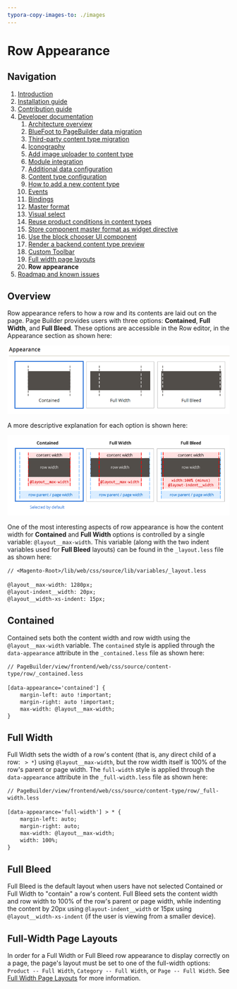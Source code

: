 ```yaml
---
typora-copy-images-to: ./images
---
```


# Row Appearance

## Navigation

1. [Introduction]
2. [Installation guide]
3. [Contribution guide]
4. [Developer documentation]
    1. [Architecture overview]
    1. [BlueFoot to PageBuilder data migration]
    1. [Third-party content type migration]
    1. [Iconography]
    1. [Add image uploader to content type]
    1. [Module integration]
    1. [Additional data configuration]
    1. [Content type configuration]
    1. [How to add a new content type]
    1. [Events]
    1. [Bindings]
    1. [Master format]
    1. [Visual select] 
    1. [Reuse product conditions in content types]
    1. [Store component master format as widget directive]
    1. [Use the block chooser UI component]
    1. [Render a backend content type preview]
    1. [Custom Toolbar]
    1. [Full width page layouts]
    1. **Row appearance**
5. [Roadmap and known issues]

[Introduction]: README.md
[Contribution guide]: CONTRIBUTING.md
[Installation guide]: install.md
[Developer documentation]: developer-documentation.md
[Architecture overview]: architecture-overview.md
[BlueFoot to PageBuilder data migration]: bluefoot-data-migration.md
[Third-party content type migration]: new-content-type-example.md
[Iconography]: iconography.md
[Add image uploader to content type]: image-uploader.md
[Module integration]: module-integration.md
[Additional data configuration]: custom-configuration.md
[Content type configuration]: content-type-configuration.md
[How to add a new content type]: how-to-add-new-content-type.md
[Events]: events.md
[Bindings]: bindings.md
[Master format]: master-format.md
[Visual select]: visual-select.md
[Reuse product conditions in content types]: product-conditions.md
[Store component master format as widget directive]: widget-directive.md
[Render a backend content type preview]: content-type-preview.md
[Use the block chooser UI component]: block-chooser-component.md
[Custom Toolbar]: toolbar.md
[Full width page layouts]: full-width-page-layouts.md
[Add image uploader to content type]: image-uploader.md
[Roadmap and Known Issues]: roadmap.md

## Overview

Row appearance refers to how a row and its contents are laid out on the page. Page Builder provides users with three options: **Contained**, **Full Width**, and **Full Bleed**. These options are accessible in the Row editor, in the Appearance section as shown here:

![row-appearance](images/row-appearance.png)

A more descriptive explanation for each option is shown here:

![row-appearance-explained](images/row-appearance-explained.png)

One of the most interesting aspects of row appearance is how the content width for **Contained** and **Full Width** options is controlled by a single variable: `@layout__max-width`. This variable (along with the two indent variables used for **Full Bleed** layouts) can be found in the `_layout.less` file as shown here:

```less
// <Magento-Root>/lib/web/css/source/lib/variables/_layout.less

@layout__max-width: 1280px;
@layout-indent__width: 20px;
@layout__width-xs-indent: 15px;
```

## Contained

Contained sets both the content width and row width using the `@layout__max-width` variable. The `contained` style is applied through the `data-appearance` attribute in the `_contained.less` file as shown here:

```less
// PageBuilder/view/frontend/web/css/source/content-type/row/_contained.less

[data-appearance='contained'] {
    margin-left: auto !important;
    margin-right: auto !important;
    max-width: @layout__max-width;
}
```

## Full Width

Full Width sets the width of a row's content (that is, any direct child of a row: ` > *`) using `@layout__max-width`, but the row width itself is 100% of the row's parent or page width. The `full-width` style is applied through the `data-appearance` attribute in the `_full-width.less` file as shown here:

```less
// PageBuilder/view/frontend/web/css/source/content-type/row/_full-width.less

[data-appearance='full-width'] > * {
    margin-left: auto;
    margin-right: auto;
    max-width: @layout__max-width;
    width: 100%;
}
```

## Full Bleed

Full Bleed is the default layout when users have not selected Contained or Full Width to "contain" a row's content. Full Bleed sets the content width and row width to 100% of the row's parent or page width, while indenting the content by 20px using `@layout-indent__width` or 15px using `@layout__width-xs-indent` (if the user is viewing from a smaller device).

## Full-Width Page Layouts

In order for a Full Width or Full Bleed row appearance to display correctly on a page, the page's layout must be set to one of the full-width options: `Product -- Full Width`, `Category -- Full Width`, or `Page -- Full Width`. See [Full Width Page Layouts] for more information.

[Full Width Page Layouts]: full-width-page-layouts.md